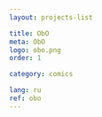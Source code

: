 ```yaml
---
layout: projects-list

title: ObO
meta: ObO
logo: obo.png
order: 1

category: comics

lang: ru
ref: obo
---
```

